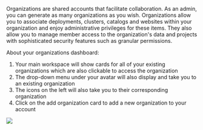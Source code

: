 Organizations are shared accounts that facilitate collaboration. As an admin, you can generate as many organizations as you wish. Organizations allow you to associate deployments, clusters, catalogs and websites within your organization and enjoy administrative privileges for these items. They also allow you to manage member access to the organization's data and projects with sophisticated security features such as granular permissions.

About your organizations dashboard:
1. Your main workspace will show cards for all of your existing organizations which are also clickable to access the organization
2. The drop-down menu under your avatar will also display and take you to an existing organization
3. The icons on the left will also take you to their corresponding organization
4. Click on the add organization card to add a new organization to your account

<a href="../../images/account-organizations-dashboard-lg.jpg" target="_blank"><img src="../../images/account-organizations-dashboard.jpg" style="margin: auto; display: block"></a>
